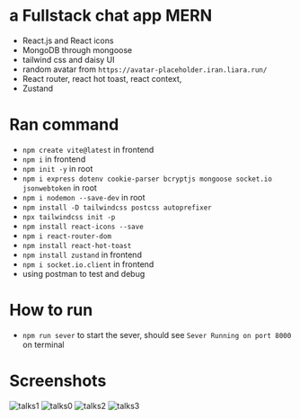 # a Fullstack chat app MERN
- React.js and React icons
- MongoDB through mongoose
- tailwind css and daisy UI
- random avatar from `https://avatar-placeholder.iran.liara.run/`
- React router, react hot toast, react context, 
- Zustand
# Ran command
- `npm create vite@latest` in frontend
- `npm i` in frontend
- `npm init -y` in root
- `npm i express dotenv cookie-parser bcryptjs mongoose socket.io jsonwebtoken` in root
- `npm i nodemon --save-dev` in root
- `npm install -D tailwindcss postcss autoprefixer`
- `npx tailwindcss init -p`
- `npm install react-icons --save`
- `npm i react-router-dom`
- `npm install react-hot-toast`
- `npm install zustand` in frontend
- `npm i socket.io.client` in frontend
- using postman to test and debug
# How to run
- `npm run sever` to start the sever, should see `Sever Running on port 8000` on terminal
# Screenshots
![talks1](https://github.com/user-attachments/assets/9c4e1490-9792-4bad-a0cf-1a40812f092e)
![talks0](https://github.com/user-attachments/assets/b67af136-9253-4f5b-9ef1-a3112db47352)
![talks2](https://github.com/user-attachments/assets/510f0dbb-0703-4731-b884-56f67c7b1f48)
![talks3](https://github.com/user-attachments/assets/e9fe5999-b04e-4325-b4ac-798b9b55c824)

